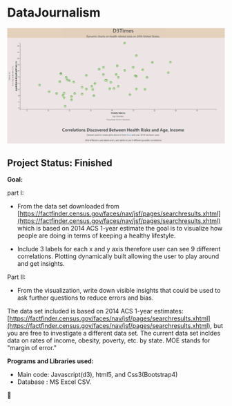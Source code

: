 # DataJournalism

![MainPageGif](images/mainpage.gif)

## Project Status: Finished

**Goal:**

part I:
- From the data set downloaded from [https://factfinder.census.gov/faces/nav/jsf/pages/searchresults.xhtml](https://factfinder.census.gov/faces/nav/jsf/pages/searchresults.xhtml) which is based on 2014 ACS 1-year estimate the goal is to visualize how people are doing in terms of keeping a healthy lifestyle.

- Include 3 labels for each x and y axis therefore user can see 9 different correlations. Plotting dynamically built allowing the user to play around and get insights.

Part II:
- From the visualization, write down visible insights that could be used to ask further questions to reduce errors and bias.

The data set included is based on 2014 ACS 1-year estimates: [https://factfinder.census.gov/faces/nav/jsf/pages/searchresults.xhtml](https://factfinder.census.gov/faces/nav/jsf/pages/searchresults.xhtml), but you are free to investigate a different data set. The current data set incldes data on rates of income, obesity, poverty, etc. by state. MOE stands for "margin of error."

**Programs and Libraries used:**
- Main code: Javascript(d3), html5, and Css3(Bootstrap4)
- Database : MS Excel CSV.

:bear:
